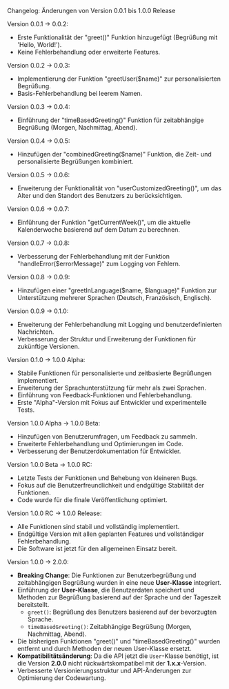
Changelog: Änderungen von Version 0.0.1 bis 1.0.0 Release

Version 0.0.1 -> 0.0.2:
- Erste Funktionalität der "greet()" Funktion hinzugefügt (Begrüßung mit 'Hello, World!').
- Keine Fehlerbehandlung oder erweiterte Features.

Version 0.0.2 -> 0.0.3:
- Implementierung der Funktion "greetUser($name)" zur personalisierten Begrüßung.
- Basis-Fehlerbehandlung bei leerem Namen.

Version 0.0.3 -> 0.0.4:
- Einführung der "timeBasedGreeting()" Funktion für zeitabhängige Begrüßung (Morgen, Nachmittag, Abend).

Version 0.0.4 -> 0.0.5:
- Hinzufügen der "combinedGreeting($name)" Funktion, die Zeit- und personalisierte Begrüßungen kombiniert.

Version 0.0.5 -> 0.0.6:
- Erweiterung der Funktionalität von "userCustomizedGreeting()", um das Alter und den Standort des Benutzers zu berücksichtigen.

Version 0.0.6 -> 0.0.7:
- Einführung der Funktion "getCurrentWeek()", um die aktuelle Kalenderwoche basierend auf dem Datum zu berechnen.

Version 0.0.7 -> 0.0.8:
- Verbesserung der Fehlerbehandlung mit der Funktion "handleError($errorMessage)" zum Logging von Fehlern.

Version 0.0.8 -> 0.0.9:
- Hinzufügen einer "greetInLanguage($name, $language)" Funktion zur Unterstützung mehrerer Sprachen (Deutsch, Französisch, Englisch).

Version 0.0.9 -> 0.1.0:
- Erweiterung der Fehlerbehandlung mit Logging und benutzerdefinierten Nachrichten.
- Verbesserung der Struktur und Erweiterung der Funktionen für zukünftige Versionen.

Version 0.1.0 -> 1.0.0 Alpha:
- Stabile Funktionen für personalisierte und zeitbasierte Begrüßungen implementiert.
- Erweiterung der Sprachunterstützung für mehr als zwei Sprachen.
- Einführung von Feedback-Funktionen und Fehlerbehandlung.
- Erste "Alpha"-Version mit Fokus auf Entwickler und experimentelle Tests.

Version 1.0.0 Alpha -> 1.0.0 Beta:
- Hinzufügen von Benutzerumfragen, um Feedback zu sammeln.
- Erweiterte Fehlerbehandlung und Optimierungen im Code.
- Verbesserung der Benutzerdokumentation für Entwickler.

Version 1.0.0 Beta -> 1.0.0 RC:
- Letzte Tests der Funktionen und Behebung von kleineren Bugs.
- Fokus auf die Benutzerfreundlichkeit und endgültige Stabilität der Funktionen.
- Code wurde für die finale Veröffentlichung optimiert.

Version 1.0.0 RC -> 1.0.0 Release:
- Alle Funktionen sind stabil und vollständig implementiert.
- Endgültige Version mit allen geplanten Features und vollständiger Fehlerbehandlung.
- Die Software ist jetzt für den allgemeinen Einsatz bereit.

Version 1.0.0 -> 2.0.0:
- **Breaking Change**: Die Funktionen zur Benutzerbegrüßung und zeitabhängigen Begrüßung wurden in eine neue **User-Klasse** integriert.
- Einführung der **User-Klasse**, die Benutzerdaten speichert und Methoden zur Begrüßung basierend auf der Sprache und der Tageszeit bereitstellt.
    - `greet()`: Begrüßung des Benutzers basierend auf der bevorzugten Sprache.
    - `timeBasedGreeting()`: Zeitabhängige Begrüßung (Morgen, Nachmittag, Abend).
- Die bisherigen Funktionen "greet()" und "timeBasedGreeting()" wurden entfernt und durch Methoden der neuen User-Klasse ersetzt.
- **Kompatibilitätsänderung**: Da die API jetzt die `User`-Klasse benötigt, ist die Version **2.0.0** nicht rückwärtskompatibel mit der **1.x.x**-Version.
- Verbesserte Versionierungsstruktur und API-Änderungen zur Optimierung der Codewartung.
